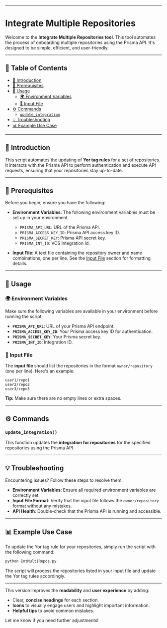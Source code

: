 
---

# Integrate Multiple Repositories

Welcome to the **Integrate Multiple Repositories tool**. This tool automates the process of onboarding multiple repositories using the Prisma API. It's designed to be simple, efficient, and user-friendly.

---

## 📖 Table of Contents

- [🚀 Introduction](#-introduction)
- [🔧 Prerequisites](#-prerequisites)
- [📂 Usage](#-usage)
  - [🌍 Environment Variables](#environment-variables)
  - [📝 Input File](#input-file)
- [⚙️ Commands](#-commands)
  - [`update_integration`](#update_integration)
- [💡 Troubleshooting](#-troubleshooting)
- [📊 Example Use Case](#-example-use-case)

---

## 🚀 Introduction

This script automates the updating of **Yor tag rules** for a set of repositories. It interacts with the Prisma API to perform authentication and execute API requests, ensuring that your repositories stay up-to-date.

---

## 🔧 Prerequisites

Before you begin, ensure you have the following:

- **Environment Variables**: The following environment variables must be set up in your environment.
  - `PRISMA_API_URL`: URL of the Prisma API.
  - `PRISMA_ACCESS_KEY_ID`: Prisma API access key ID.
  - `PRISMA_SECRET_KEY`: Prisma API secret key.
  - `PRISMA_INT_ID`: VCS Integration Id.

- **Input File**: A text file containing the repository owner and name combinations, one per line. See the [Input File](#input-file) section for formatting details.

---

## 📂 Usage

### 🌍 Environment Variables

Make sure the following variables are available in your environment before running the script:

- **`PRISMA_API_URL`**: URL of your Prisma API endpoint.
- **`PRISMA_ACCESS_KEY_ID`**: Your Prisma access key ID for authentication.
- **`PRISMA_SECRET_KEY`**: Your Prisma secret key.
- **`PRISMA_INT_ID`**: Integration ID.


### 📝 Input File

The **input file** should list the repositories in the format `owner/repository` (one per line). Here's an example:

```plaintext
user1/repo1
user2/repo2
user3/repo3
```

**Tip:** Make sure there are no empty lines or extra spaces.

---

## ⚙️ Commands

### `update_integration()`

This function updates the **integration for repositories** for the specified repositories using the Prisma API.

---

## 💡 Troubleshooting

Encountering issues? Follow these steps to resolve them:

- **Environment Variables**: Ensure all required environment variables are correctly set.
- **Input File Format**: Verify that the input file follows the `owner/repository` format without any mistakes.
- **API Health**: Double-check that the Prisma API is running and accessible.

---

## 📊 Example Use Case

To update the Yor tag rule for your repositories, simply run the script with the following command:

```bash
python IntMultiRepos.py
```

The script will process the repositories listed in your input file and update the Yor tag rules accordingly.

---

This version improves the **readability** and **user experience** by adding:
- Clear, **concise headings** for each section.
- **Icons** to visually engage users and highlight important information.
- **Helpful tips** to avoid common mistakes.

Let me know if you need further adjustments!
